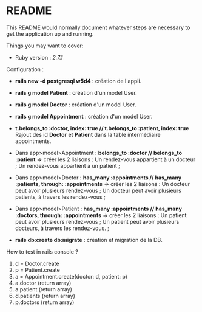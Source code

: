 # README

This README would normally document whatever steps are necessary to get the
application up and running.

Things you may want to cover:

* Ruby version : _2.7.1_

Configuration :

- **rails new -d postgresql w5d4** : création de l'appli.

- **rails g model Patient** : création d'un model User.

- **rails g model Doctor** : création d'un model User.

- **rails g model Appointment** : création d'un model User.

- **t.belongs_to :doctor, index: true // t.belongs_to :patient, index: true** Rajout des id **Doctor** et **Patient** dans la table intermédiaire appointments.

- Dans app>model>Appointment : **belongs_to :doctor // belongs_to :patient** => créer les 2 liaisons : Un rendez-vous appartient à un docteur ; Un rendez-vous appartient à un patient ;

- Dans app>model>Doctor : **has_many :appointments // has_many :patients, through: :appointments** => créer les 2 liaisons : Un docteur peut avoir plusieurs rendez-vous ; Un docteur peut avoir plusieurs patients, à travers les rendez-vous ;

- Dans app>model>Patient : **has_many :appointments // has_many :doctors, through: :appointments** => créer les 2 liaisons : Un patient peut avoir plusieurs rendez-vous ; Un patient peut avoir plusieurs docteurs, à travers les rendez-vous. ;

- **rails db:create db:migrate** : création et migration de la DB.


How to test in rails console ?

1. d = Doctor.create
2. p = Patient.create
3. a = Appointment.create(doctor: d, patient: p)
4. a.doctor (return array)
5. a.patient (return array)
6. d.patients (return array)
7. p.doctors (return array)
